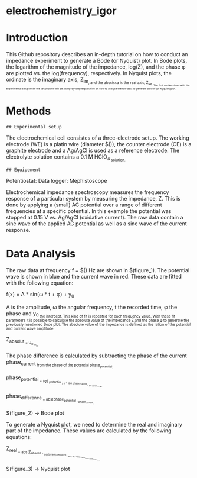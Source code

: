 # electrochemistry_igor


# Introduction

This Github repository describes an in-depth tutorial on how to conduct an impedance experiment to generate a Bode (or Nyquist) plot. 
In Bode plots, the logarithm of the magnitude of the impedance, log(Z), and the phase &phi; are plotted vs. the log(frequency), respectively. In Nyquist plots, the ordinate is the imaginary axis, Z<sub>im<sub>, and the abscissa is the real axis, Z<sub>Re<sub>.
The first section deals with the experimental setup while the second one will be a step-by-step explanation on how to analyse the raw data to generate a Bode (or Nyquist) plot.

# Methods

	## Experimental setup

The electrochemical cell consistes of a three-electrode setup. The working electrode (WE) is a platin wire (diameter $()), the counter electrode (CE) is a graphite electrode and a Ag/AgCl is used as a reference electrode. The electrolyte solution contains a 0.1 M HClO<sub>4<sub> solution. 

	## Equipement

Potentiostat: 
Data logger: Mephistoscope

Electrochemical impedance spectroscopy measures the frequency response of a particular system by measuring the impedance, Z. This is done by applying a (small) AC potential over a range of different frequencies at a specific potential. In this example the potential was stopped at 0.15 V vs. Ag/AgCl (oxidative current). The raw data contain a sine wave of the applied AC potential as well as a sine wave of the current response.

# Data Analysis

The raw data at frequency f = $() Hz are shown in $(figure_1). The potential wave is shown in blue and the current wave in red. These data are fitted with the following equation:

f(x) = A * sin(&omega; * t + &phi;) + y<sub>0<sub>

A is the amplitude, &omega; the angular frequency, t the recorded time, &phi; the phase and y<sub>0<sub> the intercept.
This kind of fit is repeated for each frequency value. With these fit parameters it is possible to calculate the absolute value of the impedance Z and the phase &phi; to generate the previously mentioned Bode plot. The absolute value of the impedance is defined as the ration of the potential and current wave amplitude.

Z<sub>absolut<sub> = U<sub>0<sub> / I<sub>0<sub>

The phase difference is calculated by subtracting the phase of the current phase<sub>current<sub> from the phase of the potential phase<sub>potential<sub>.

phase<sub>potential<sub> = (&phi;) <sub>potential<sub> / &pi; * 180
phase<sub>current<sub> = (&phi;) <sub>current<sub>  / &pi; * 180

phase<sub>difference<sub> = abs(phase<sub>potential<sub> - phase<sub>current<sub>)

$(figure_2) -> Bode plot

To generate a Nyquist plot, we need to determine the real and imaginary part of the impedance. These values are calculated by the following equations:

Z<sub>real<sub> = abs(Z<sub>absolut<sub> * cos(phase<sub>difference<sub> / 180 * &pi;) )
Z<sub>imag<sub> = abs(iZ<sub>absolut<sub> * sin(phase<sub>difference<sub> / 180 * &pi;) )

$(figure_3) -> Nyquist plot